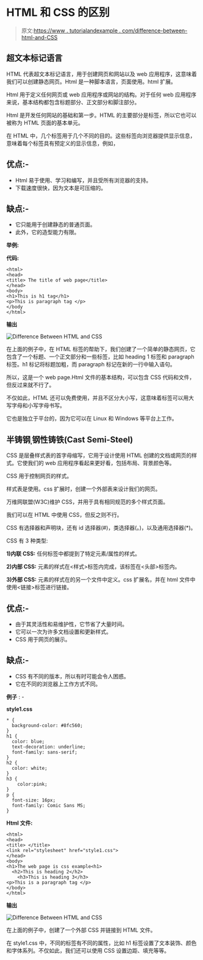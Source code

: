 # HTML 和 CSS 的区别

> 原文:[https://www . tutorialandexample . com/difference-between-html-and-CSS](https://www.tutorialandexample.com/difference-between-html-and-css)

## 超文本标记语言

HTML 代表超文本标记语言，用于创建网页和网站以及 web 应用程序，这意味着我们可以创建静态网页。Html 是一种脚本语言，页面使用。html 扩展。

Html 用于定义任何网页或 web 应用程序或网站的结构。对于任何 web 应用程序来说，基本结构都包含标题部分、正文部分和脚注部分。

Html 是开发任何网站的基础和第一步。HTML 的主要部分是标签，所以它也可以被称为 HTML 页面的基本单元。

在 HTML 中，几个标签用于几个不同的目的。这些标签向浏览器提供显示信息，意味着每个标签具有预定义的显示信息，例如，

## 优点:-

*   Html 易于使用、学习和编写，并且受所有浏览器的支持。
*   下载速度很快，因为文本是可压缩的。

## 缺点:-

*   它只能用于创建静态的普通页面。
*   此外，它的造型能力有限。

**举例:**

**代码:**

```
<html>
<head>
<title> The title of web page</title>
</head>
<body>
<h1>This is h1 tag</h1>
<p>This is paragraph tag </p>
</body
</html> 
```

**输出**

![Difference Between HTML and CSS](../Images/f0efa30727ad3b98ad6f5d603f0739ef.png)

在上面的例子中，在 HTML 标签的帮助下，我们创建了一个简单的静态网页，它包含了一个标题、一个正文部分和一些标签，比如 heading 1 标签和 paragraph 标签。h1 标记将标题加粗，而 paragraph 标记在新的一行中输入语句。

所以，这是一个 web page.Html 文件的基本结构，可以包含 CSS 代码和文件，但反过来就不行了。

不仅如此，HTML 还可以免费使用，并且不区分大小写，这意味着标签可以用大写字母和小写字母书写。

它也是独立于平台的，因为它可以在 Linux 和 Windows 等平台上工作。

## 半铸钢ˌ钢性铸铁(Cast Semi-Steel)

CSS 是层叠样式表的首字母缩写，它用于设计使用 HTML 创建的文档或网页的样式。它使我们的 web 应用程序看起来更好看，包括布局、背景颜色等。

CSS 用于控制网页的样式。

样式表是使用。css 扩展时，创建一个外部表来设计我们的网页。

万维网联盟(W3C)维护 CSS，并用于具有相同规范的多个样式页面。

我们可以在 HTML 中使用 CSS，但反之则不行。

CSS 有选择器和声明块，还有 id 选择器(#)，类选择器(。)，以及通用选择器(*)。

CSS 有 3 种类型:

**1)内联 CSS:** 任何标签中都提到了特定元素/属性的样式。

**2)内部 CSS:** 元素的样式在<样式>标签内完成，该标签在<头部>标签内。

**3)外部 CSS:** 元素的样式在的另一个文件中定义。css 扩展名，并在 html 文件中使用<链接>标签进行链接。

## 优点:-

*   由于其灵活性和易维护性，它节省了大量时间。
*   它可以一次为许多文档设置和更新样式。
*   CSS 用于网页的展示。

## 缺点:-

*   CSS 有不同的版本，所以有时可能会令人困惑。
*   它在不同的浏览器上工作方式不同。

**例子** : -

**style1.css**

```
* {
  background-color: #8fc560;
}
h1 {
  color: blue;
  text-decoration: underline;
  font-family: sans-serif;
}
h2 {
  color: white;
}
h3 {
    color:pink;
}
p {
  font-size: 16px;
  font-family: Comic Sans MS;
} 
```

**Html 文件:**

```
<html>
<head>
<title> </title>
<link rel="stylesheet" href="style1.css">
</head>
<body>
<h1>The web page is css example<h1>
  <h2>This is heading 2</h2>
    <h3>This is heading 3</h3>
<p>This is a paragraph tag </p>
</body>
</html> 
```

**输出**

![Difference Between HTML and CSS](../Images/194b735e43c2ba598ed479673d97cf49.png)

在上面的例子中，创建了一个外部 CSS 并链接到 HTML 文件。

在 style1.css 中，不同的标签有不同的属性，比如 h1 标签设置了文本装饰、颜色和字体系列。不仅如此，我们还可以使用 CSS 设置边距、填充等等。